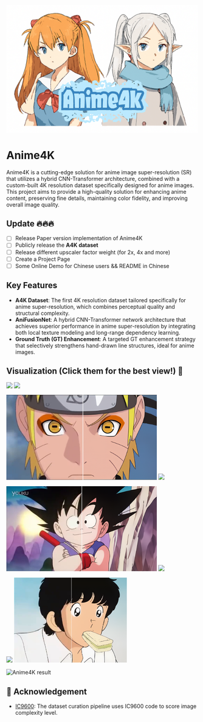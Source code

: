 ![Anime4K logo](images/logo.png)

# Anime4K

Anime4K is a cutting-edge solution for anime image super-resolution (SR) that utilizes a hybrid CNN-Transformer architecture, combined with a custom-built 4K resolution dataset specifically designed for anime images. This project aims to provide a high-quality solution for enhancing anime content, preserving fine details, maintaining color fidelity, and improving overall image quality.

## <a name="Update"></a>Update 🔥🔥🔥
- [ ] Release Paper version implementation of Anime4K
- [ ] Publicly release the **A4K dataset**
- [ ] Release different upscaler factor weight (for 2x, 4x and more)
- [ ] Create a Project Page
- [ ] Some Online Demo for Chinese users && README in Chinese

## Key Features

- **A4K Dataset**: The first 4K resolution dataset tailored specifically for anime super-resolution, which combines perceptual quality and structural complexity.
- **AniFusionNet**: A hybrid CNN-Transformer network architecture that achieves superior performance in anime super-resolution by integrating both local texture modeling and long-range dependency learning.
- **Ground Truth (GT) Enhancement**: A targeted GT enhancement strategy that selectively strengthens hand-drawn line structures, ideal for anime images.

## <a name="Visualization"></a> Visualization (Click them for the best view!) 👀

<!-- Asuka:https://cdn.knightlab.com/libs/juxtapose/latest/embed/index.html?uid=8e80d844-62b6-11f0-bb24-0936e1cb08fb -->
<!-- EVA: https://cdn.knightlab.com/libs/juxtapose/latest/embed/index.html?uid=a52ca656-62b9-11f0-bb24-0936e1cb08fb -->
<!-- naruto: https://cdn.knightlab.com/libs/juxtapose/latest/embed/index.html?uid=f267c298-62b9-11f0-bb24-0936e1cb08fb -->
<!-- onepiece: https://cdn.knightlab.com/libs/juxtapose/latest/embed/index.html?uid=096241b2-62ba-11f0-bb24-0936e1cb08fb -->
<!-- dragonball: https://cdn.knightlab.com/libs/juxtapose/latest/embed/index.html?uid=29eaf0a0-62ba-11f0-bb24-0936e1cb08fb -->
<!-- gintama: https://cdn.knightlab.com/libs/juxtapose/latest/embed/index.html?uid=5dbcb40e-62ba-11f0-bb24-0936e1cb08fb -->
<!-- goplayer: https://cdn.knightlab.com/libs/juxtapose/latest/embed/index.html?uid=811b93b6-62ba-11f0-bb24-0936e1cb08fb -->
<!-- touch: https://cdn.knightlab.com/libs/juxtapose/latest/embed/index.html?uid=9bdbb2b2-62ba-11f0-bb24-0936e1cb08fb -->

[<img src="images/saku.png" height="223px"/>](https://cdn.knightlab.com/libs/juxtapose/latest/embed/index.html?uid=8e80d844-62b6-11f0-bb24-0936e1cb08fb) [<img src="images/eva.png" height="223px"/>](https://cdn.knightlab.com/libs/juxtapose/latest/embed/index.html?uid=a52ca656-62b9-11f0-bb24-0936e1cb08fb) 

[<img src="images/naruto.png" height="223px"/>](https://cdn.knightlab.com/libs/juxtapose/latest/embed/index.html?uid=f267c298-62b9-11f0-bb24-0936e1cb08fb) [<img src="images/onepiece.png" height="223px"/>](https://cdn.knightlab.com/libs/juxtapose/latest/embed/index.html?uid=096241b2-62ba-11f0-bb24-0936e1cb08fb)

[<img src="images/dragonball.png" height="223px"/>](https://cdn.knightlab.com/libs/juxtapose/latest/embed/index.html?uid=29eaf0a0-62ba-11f0-bb24-0936e1cb08fb) [<img src="images/gintama.png" height="223px"/>](https://cdn.knightlab.com/libs/juxtapose/latest/embed/index.html?uid=5dbcb40e-62ba-11f0-bb24-0936e1cb08fb) 

[<img src="images/goplayer.png" height="223px"/>](https://cdn.knightlab.com/libs/juxtapose/latest/embed/index.html?uid=811b93b6-62ba-11f0-bb24-0936e1cb08fb) [<img src="images/touch.png" height="223px"/>](https://cdn.knightlab.com/libs/juxtapose/latest/embed/index.html?uid=9bdbb2b2-62ba-11f0-bb24-0936e1cb08fb)


<!--------------------------------------------  --------------------------------------------------->



![Anime4K result](images/resultcom.jpg)


## 🤗 Acknowledgement
- [IC9600](https://github.com/tinglyfeng/IC9600): The dataset curation pipeline uses IC9600 code to score image complexity level.

